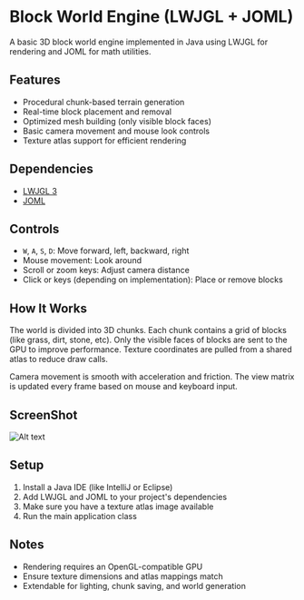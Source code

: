 # Block World Engine (LWJGL + JOML)

A basic 3D block world engine implemented in Java using LWJGL for rendering and JOML for math utilities.

## Features

- Procedural chunk-based terrain generation
- Real-time block placement and removal
- Optimized mesh building (only visible block faces)
- Basic camera movement and mouse look controls
- Texture atlas support for efficient rendering

## Dependencies

- [LWJGL 3](https://www.lwjgl.org/)
- [JOML](https://github.com/JOML-CI/JOML)

## Controls

- `W`, `A`, `S`, `D`: Move forward, left, backward, right
- Mouse movement: Look around
- Scroll or zoom keys: Adjust camera distance
- Click or keys (depending on implementation): Place or remove blocks

## How It Works

The world is divided into 3D chunks. Each chunk contains a grid of blocks (like grass, dirt, stone, etc). Only the visible faces of blocks are sent to the GPU to improve performance. Texture coordinates are pulled from a shared atlas to reduce draw calls.

Camera movement is smooth with acceleration and friction. The view matrix is updated every frame based on mouse and keyboard input.

## ScreenShot
![Alt text](relative/path/to/image.png)

## Setup

1. Install a Java IDE (like IntelliJ or Eclipse)
2. Add LWJGL and JOML to your project's dependencies
3. Make sure you have a texture atlas image available
4. Run the main application class

## Notes

- Rendering requires an OpenGL-compatible GPU
- Ensure texture dimensions and atlas mappings match
- Extendable for lighting, chunk saving, and world generation


